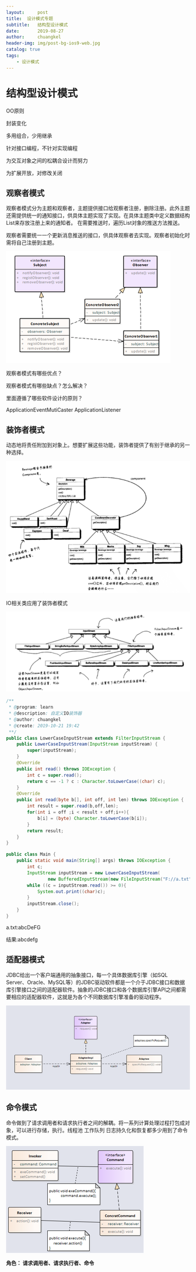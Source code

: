 ```yaml
---
layout:     post
title:	设计模式专题
subtitle: 	结构型设计模式
date:       2019-08-27
author:     chuangkel
header-img: img/post-bg-ios9-web.jpg
catalog: true
tags:
    - 设计模式
---
```


# 结构型设计模式

OO原则

封装变化

多用组合，少用继承

针对接口编程，不针对实现编程

为交互对象之间的松耦合设计而努力

为扩展开放，对修改关闭

## 观察者模式

观察者模式分为主题和观察者，主题提供接口给观察者注册，删除注册。此外主题还需提供统一的通知接口，供具体主题实现了实现。在具体主题类中定义数据结构List来存放注册上来的通知者。 在需要推送时，遍历List对象的推送方法推送。

 观察者需要统一一个更新消息推送的接口，供具体观察者去实现。观察者初始化时需将自己注册到主题。

![1571453633223](./..\img\1571453633223.png)

观察者模式有哪些优点？

观察者模式有哪些缺点？怎么解决？

里面遵循了哪些软件设计的原则？

ApplicationEventMutiCaster ApplicationListener





## 装饰者模式

动态地将责任附加到对象上。想要扩展这些功能，装饰者提供了有别于继承的另一种选择。

![1571657868377](./..\img\1571657868377.png)

IO相关类应用了装饰者模式

![1571658029569](./..\img\1571658029569.png)

```java
/**
 * @program: learn 
 * @description: 自定义IO装饰器
 * @author: chuangkel
 * @create: 2019-10-21 19:42
 **/
public class LowerCaseInputStream extends FilterInputStream {
    public LowerCaseInputStream(InputStream inputStream) {
        super(inputStream);
    }
    @Override
    public int read() throws IOException {
        int c = super.read();
        return c == -1 ? c : Character.toLowerCase((char) c);
    }
    @Override
    public int read(byte b[], int off, int len) throws IOException {
        int result = super.read(b,off,len);
        for(int i = off ;i < result + off;i++){
            b[i] = (byte) Character.toLowerCase(b[i]);
        }
        return result;
    }
}
```

```java
public class Main {
    public static void main(String[] args) throws IOException {
        int c;
        InputStream inputStream = new LowerCaseInputStream(
                new BufferedInputStream(new FileInputStream("F://a.txt")));
        while ((c = inputStream.read()) >= 0){
            System.out.print((char)c);
        }
        inputStream.close();
    }
}
```

a.txt:abcDeFG

结果:abcdefg

## 适配器模式

JDBC给出一个客户端通用的抽象接口，每一个具体数据库引擎（如SQL Server、Oracle、MySQL等）的JDBC驱动软件都是一个介于JDBC接口和数据库引擎接口之间的适配器软件。抽象的JDBC接口和各个数据库引擎API之间都需要相应的适配器软件，这就是为各个不同数据库引擎准备的驱动程序。

![1566983094887](./../img/适配器模式.png)



## 命令模式

命令做到了请求调用者和请求执行者之间的解耦。将一系列计算处理过程打包成对象，可以进行存储，执行。线程池 工作队列 日志持久化和恢复都多少用到了命令模式。

![1572144179524](./..\img\1572144179524.png)



**角色： 请求调用者、请求执行者、命令**